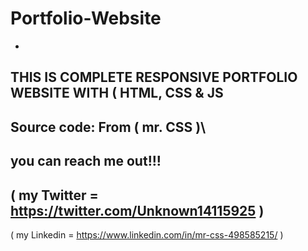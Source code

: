 # Portfolio-Website
-
THIS IS COMPLETE RESPONSIVE PORTFOLIO WEBSITE WITH ( HTML, CSS & JS 
-
Source code: From ( mr. CSS )\
-
you can reach me out!!!
-
( my Twitter = https://twitter.com/Unknown14115925 )
-
( my Linkedin = https://www.linkedin.com/in/mr-css-498585215/ )
